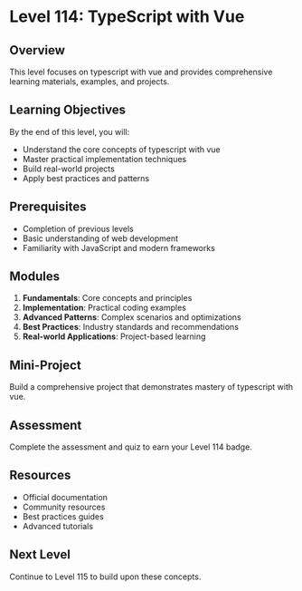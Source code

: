 # Level 114: TypeScript with Vue

## Overview
This level focuses on typescript with vue and provides comprehensive learning materials, examples, and projects.

## Learning Objectives
By the end of this level, you will:
- Understand the core concepts of typescript with vue
- Master practical implementation techniques
- Build real-world projects
- Apply best practices and patterns

## Prerequisites
- Completion of previous levels
- Basic understanding of web development
- Familiarity with JavaScript and modern frameworks

## Modules
1. **Fundamentals**: Core concepts and principles
2. **Implementation**: Practical coding examples
3. **Advanced Patterns**: Complex scenarios and optimizations
4. **Best Practices**: Industry standards and recommendations
5. **Real-world Applications**: Project-based learning

## Mini-Project
Build a comprehensive project that demonstrates mastery of typescript with vue.

## Assessment
Complete the assessment and quiz to earn your Level 114 badge.

## Resources
- Official documentation
- Community resources
- Best practices guides
- Advanced tutorials

## Next Level
Continue to Level 115 to build upon these concepts.
